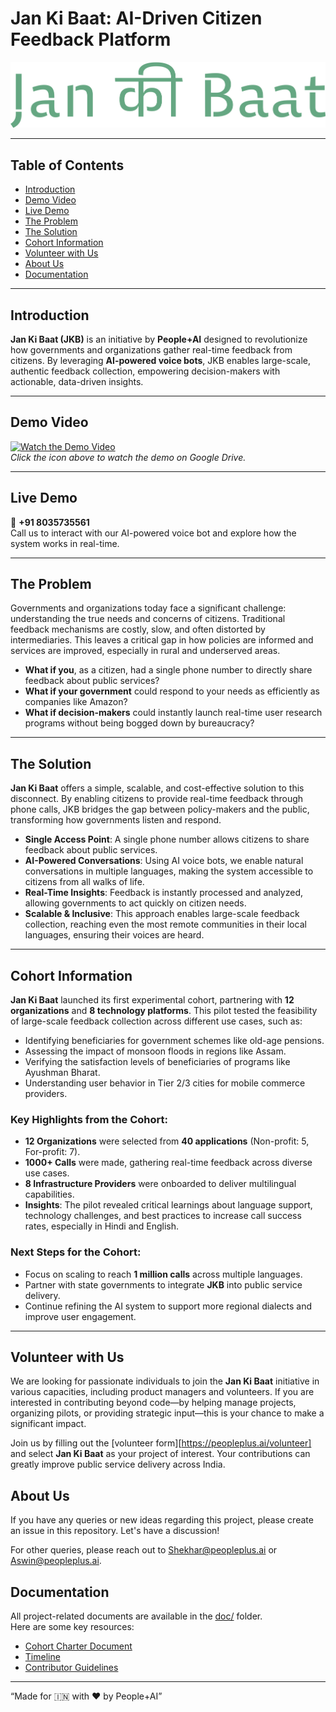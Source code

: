 # Jan Ki Baat: AI-Driven Citizen Feedback Platform

![Jan Ki Baat Logo](media/Jan%20की%20Baat-2.png)

---

## Table of Contents

- [Introduction](#introduction)
- [Demo Video](#demo-video)
- [Live Demo](#live-demo)
- [The Problem](#the-problem)
- [The Solution](#the-solution)
- [Cohort Information](#cohort-information)
- [Volunteer with Us](#volunteer-with-us)
- [About Us](#about-us)
- [Documentation](#documentation)

---

## Introduction

**Jan Ki Baat (JKB)** is an initiative by **People+AI** designed to revolutionize how governments and organizations gather real-time feedback from citizens. By leveraging **AI-powered voice bots**, JKB enables large-scale, authentic feedback collection, empowering decision-makers with actionable, data-driven insights.

---

## Demo Video

[![Watch the Demo Video](https://img.icons8.com/color/96/youtube-play.png)](https://drive.google.com/file/d/14TP1GBbdv8ysoplDwfwasDbXmuE8WBAJ/view?usp=sharing)  
*Click the icon above to watch the demo on Google Drive.*

---

## Live Demo

📱 **+91 8035735561**  
Call us to interact with our AI-powered voice bot and explore how the system works in real-time.

---

## The Problem

Governments and organizations today face a significant challenge: understanding the true needs and concerns of citizens. Traditional feedback mechanisms are costly, slow, and often distorted by intermediaries. This leaves a critical gap in how policies are informed and services are improved, especially in rural and underserved areas.

- **What if you**, as a citizen, had a single phone number to directly share feedback about public services?
- **What if your government** could respond to your needs as efficiently as companies like Amazon?
- **What if decision-makers** could instantly launch real-time user research programs without being bogged down by bureaucracy?

---

## The Solution

**Jan Ki Baat** offers a simple, scalable, and cost-effective solution to this disconnect. By enabling citizens to provide real-time feedback through phone calls, JKB bridges the gap between policy-makers and the public, transforming how governments listen and respond.

- **Single Access Point**: A single phone number allows citizens to share feedback about public services.
- **AI-Powered Conversations**: Using AI voice bots, we enable natural conversations in multiple languages, making the system accessible to citizens from all walks of life.
- **Real-Time Insights**: Feedback is instantly processed and analyzed, allowing governments to act quickly on citizen needs.
- **Scalable & Inclusive**: This approach enables large-scale feedback collection, reaching even the most remote communities in their local languages, ensuring their voices are heard.

---

## Cohort Information

**Jan Ki Baat** launched its first experimental cohort, partnering with **12 organizations** and **8 technology platforms**. This pilot tested the feasibility of large-scale feedback collection across different use cases, such as:

- Identifying beneficiaries for government schemes like old-age pensions.
- Assessing the impact of monsoon floods in regions like Assam.
- Verifying the satisfaction levels of beneficiaries of programs like Ayushman Bharat.
- Understanding user behavior in Tier 2/3 cities for mobile commerce providers.

### Key Highlights from the Cohort:

- **12 Organizations** were selected from **40 applications** (Non-profit: 5, For-profit: 7).
- **1000+ Calls** were made, gathering real-time feedback across diverse use cases.
- **8 Infrastructure Providers** were onboarded to deliver multilingual capabilities.
- **Insights**: The pilot revealed critical learnings about language support, technology challenges, and best practices to increase call success rates, especially in Hindi and English.

### Next Steps for the Cohort:

- Focus on scaling to reach **1 million calls** across multiple languages.
- Partner with state governments to integrate **JKB** into public service delivery.
- Continue refining the AI system to support more regional dialects and improve user engagement.

---

## Volunteer with Us

We are looking for passionate individuals to join the **Jan Ki Baat** initiative in various capacities, including product managers and volunteers. If you are interested in contributing beyond code—by helping manage projects, organizing pilots, or providing strategic input—this is your chance to make a significant impact.

Join us by filling out the [volunteer form][https://peopleplus.ai/volunteer] and select **Jan Ki Baat** as your project of interest. Your contributions can greatly improve public service delivery across India.

## About Us

If you have any queries or new ideas regarding this project, please create an issue in this repository. Let's have a discussion!

For other queries, please reach out to [Shekhar@peopleplus.ai](mailto:Shekhar@peopleplus.ai) or [Aswin@peopleplus.ai](mailto:Aswin@peopleplus.ai).


## Documentation

All project-related documents are available in the [doc/](doc/) folder.  
Here are some key resources:

- [Cohort Charter Document](doc/cohort_charter.md)
- [Timeline](doc/Timeline.md)
- [Contributor Guidelines](doc/Contributors.md)

---

“Made for 🇮🇳 with ❤️ by People+AI”
